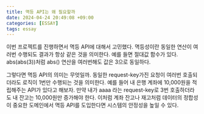 ```yaml
---
title: 멱등 API는 왜 필요할까
date: 2024-04-24 20:49:08 +09:00
categories: [ESSAY]
tags: essay
---
```


이번 프로젝트를 진행하면서 멱등 API에 대해서 고민했다. 멱등성이란 동일한 연산이 여러번 수행되도 결과가 항상 같은 것을 의미한다. 예를 들면 절대값 함수가 있다. 
abs(abs(3))처럼 abs() 연산을 여러번해도 값은 3으로 동일하다.

그렇다면 멱등 API의 의미는 무엇일까. 동일한 request-key가진 요청이 여러번 호출되더라도 로직이 1번만 수행되는 것을 의미한다. 
예를 들어 내 은행 계좌에 10,000원을 적립해주는 API가 있다고 해보자. 만약 내가 aaaa 라는 request-key로 3번 호출하더라도 내 잔고는 10,000원만 증가해야 한다. 
이처럼 계좌 잔고나 재고처럼 데이터의 정합성이 중요한 도메인에서 멱등 API를 도입한다면 시스템의 안정성을 높일 수 있다.  
